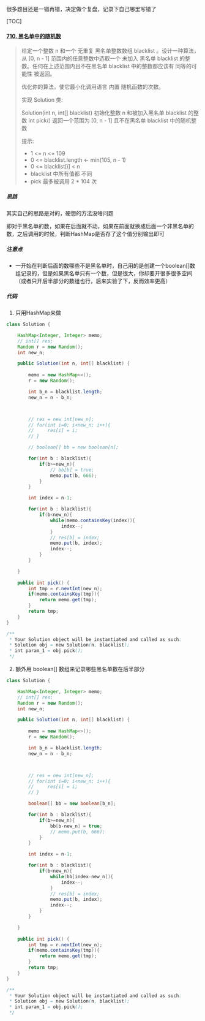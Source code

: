 很多题目还是一错再错，决定做个复盘，记录下自己哪里写错了



[TOC]

#### [710. 黑名单中的随机数](https://leetcode-cn.com/problems/random-pick-with-blacklist/)

> 给定一个整数 n 和一个 无重复 黑名单整数数组 blacklist 。设计一种算法，从 [0, n - 1] 范围内的任意整数中选取一个 未加入 黑名单 blacklist 的整数。任何在上述范围内且不在黑名单 blacklist 中的整数都应该有 同等的可能性 被返回。
>
> 优化你的算法，使它最小化调用语言 内置 随机函数的次数。
>
> 实现 Solution 类:
>
> Solution(int n, int[] blacklist) 初始化整数 n 和被加入黑名单 blacklist 的整数
> int pick() 返回一个范围为 [0, n - 1] 且不在黑名单 blacklist 中的随机整数
>
> 
>
> 提示:
>
> - 1 <= n <= 109
> - 0 <= blacklist.length <- min(105, n - 1)
> - 0 <= blacklist[i] < n
> - blacklist 中所有值都 不同
> - pick 最多被调用 2 * 104 次



##### 思路

其实自己的思路是对的，硬想的方法没啥问题

即对于黑名单的数，如果在后面就不动，如果在前面就换成后面一个非黑名单的数，之后调用的时候，判断HashMap是否存了这个值分别输出即可





##### 注意点

- 一开始在判断后面的数哪些不是黑名单时，自己用的是创建一个boolean[]数组记录的，但是如果黑名单只有一个数，但是很大，你却要开很多很多空间（或者只开后半部分的数组也行，后来实验了下，反而效率更高）



##### 代码

1. 只用HashMap来做

```java
class Solution {

    HashMap<Integer, Integer> memo;
    // int[] res;
    Random r = new Random();
    int new_n;

    public Solution(int n, int[] blacklist) {
        
        memo = new HashMap<>();
        r = new Random();

        int b_n = blacklist.length;
        new_n = n - b_n;



        // res = new int[new_n];
        // for(int i=0; i<new_n; i++){
        //     res[i] = i;
        // }

        // boolean[] bb = new boolean[n];

        for(int b : blacklist){
            if(b>=new_n){
                // bb[b] = true;
                memo.put(b, 666);
            }
        }

        int index = n-1;

        for(int b : blacklist){
            if(b<new_n){
                while(memo.containsKey(index)){
                    index--;
                }
                // res[b] = index;
                memo.put(b, index);
                index--;
            }
        }

    }
    
    public int pick() {
        int tmp = r.nextInt(new_n);
        if(memo.containsKey(tmp)){
            return memo.get(tmp);
        }
        return tmp;
    }
}

/**
 * Your Solution object will be instantiated and called as such:
 * Solution obj = new Solution(n, blacklist);
 * int param_1 = obj.pick();
 */
```

2. 额外用 boolean[] 数组来记录哪些黑名单数在后半部分

```java
class Solution {

    HashMap<Integer, Integer> memo;
    // int[] res;
    Random r = new Random();
    int new_n;

    public Solution(int n, int[] blacklist) {
        
        memo = new HashMap<>();
        r = new Random();

        int b_n = blacklist.length;
        new_n = n - b_n;



        // res = new int[new_n];
        // for(int i=0; i<new_n; i++){
        //     res[i] = i;
        // }

        boolean[] bb = new boolean[b_n];

        for(int b : blacklist){
            if(b>=new_n){
                bb[b-new_n] = true;
                // memo.put(b, 666);
            }
        }

        int index = n-1;

        for(int b : blacklist){
            if(b<new_n){
                while(bb[index-new_n]){
                    index--;
                }
                // res[b] = index;
                memo.put(b, index);
                index--;
            }
        }

    }
    
    public int pick() {
        int tmp = r.nextInt(new_n);
        if(memo.containsKey(tmp)){
            return memo.get(tmp);
        }
        return tmp;
    }
}

/**
 * Your Solution object will be instantiated and called as such:
 * Solution obj = new Solution(n, blacklist);
 * int param_1 = obj.pick();
 */
```


